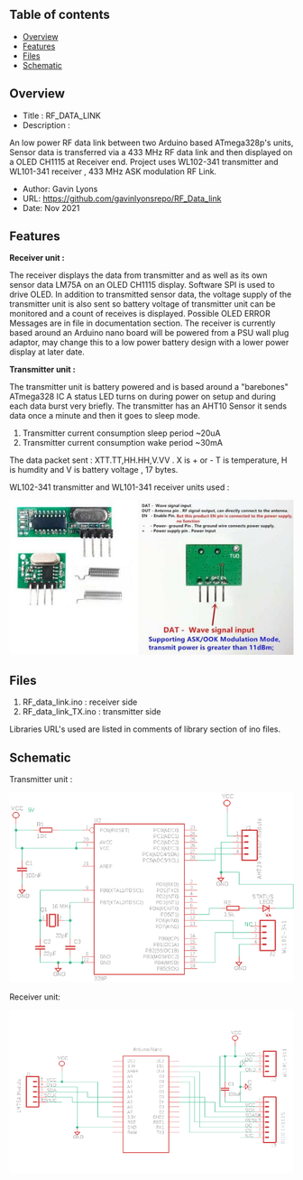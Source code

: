 Table of contents
---------------------------

  * [Overview](#overview)
  * [Features](#features)
  * [Files](#files)
  * [Schematic](schematic) 

Overview
--------------------

* Title : RF_DATA_LINK
* Description : 

An low power RF data link between two Arduino based ATmega328p's units,
Sensor data is transferred via a 433 MHz RF data link
and then displayed on a OLED CH1115 at Receiver end.
Project uses WL102-341 transmitter and WL101-341 receiver  , 433 MHz ASK modulation RF Link.

* Author: Gavin Lyons
* URL: https://github.com/gavinlyonsrepo/RF_Data_link
* Date: Nov 2021 

Features
---------------------

**Receiver unit :**

The receiver displays the data from transmitter and as well as its own sensor data LM75A
on an OLED CH1115 display. Software SPI is used to drive OLED. 
In addition to transmitted sensor data, the voltage supply of the transmitter unit is also sent so battery voltage of transmitter unit can be monitored and a count of receives is displayed. Possible OLED ERROR Messages are in file in documentation section.
The receiver is currently based around an 
Arduino nano board will be powered from a PSU wall plug adaptor, may change this to a low power battery design with a lower power display at later date.
  
**Transmitter unit :**

The transmitter unit is battery powered and is based around  a "barebones" ATmega328 IC
A status LED turns on during power on setup and during each data burst very briefly.  The transmitter has an AHT10 Sensor it sends data once a minute and then it goes to sleep mode.  

1. Transmitter current consumption sleep period ~20uA
2. Transmitter current consumption wake period ~30mA 

The data packet sent :  XTT.TT,HH.HH,V.VV . X is + or - T is temperature, H is humdity and V is battery voltage , 17 bytes. 

 WL102-341 transmitter and WL101-341 receiver units used : 
  
 ![4](https://github.com/gavinlyonsrepo/RF_DATA_LINK/blob/main/image/433.jpg) 
  
Files 
---------------------

1. RF_data_link.ino : receiver side
2. RF_data_link_TX.ino : transmitter side

Libraries URL's used are listed in comments of library section of ino files. 

Schematic 
-----------------------

Transmitter unit :

![t](https://github.com/gavinlyonsrepo/RF_DATA_LINK/blob/main/image/tx.png)

Receiver unit:

![r](https://github.com/gavinlyonsrepo/RF_DATA_LINK/blob/main/image/rx.png)

